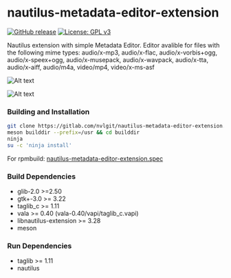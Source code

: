 # nautilus-metadata-editor-extension

[![GitHub release](https://img.shields.io/github/release/nvlgit/nautilus-metadata-editor-extension.svg)](https://github.com/nvlgit/nautilus-metadata-editor-extension/releases/)
[![License: GPL v3](https://img.shields.io/badge/License-GPL%20v3-blue.svg)](http://www.gnu.org/licenses/gpl-3.0)

Nautilus extension with simple Metadata Editor. Editor avalible for files with the following mime types: audio/x-mp3, audio/x-flac, audio/x-vorbis+ogg, audio/x-speex+ogg, audio/x-musepack, audio/x-wavpack, audio/x-tta, audio/x-aiff, audio/m4a, video/mp4, video/x-ms-asf

![Alt text](https://user-images.githubusercontent.com/29505119/41529838-11a7645c-72f7-11e8-93b9-618e43b3f94f.png)

![Alt text](https://user-images.githubusercontent.com/29505119/41529848-1ac31496-72f7-11e8-8561-0e23cc5d33a6.png)

### Building and Installation

```bash
git clone https://gitlab.com/nvlgit/nautilus-metadata-editor-extension.git && cd nautilus-metadata-editor-extension
meson builddir --prefix=/usr && cd builddir
ninja
su -c 'ninja install'
```
For rpmbuild: <a href="https://gitlab.com/nvlgit/fedora-specs/blob/master/nautilus-metadata-editor-extension.spec">nautilus-metadata-editor-extension.spec</a> 

### Build Dependencies
* glib-2.0 >=2.50
* gtk+-3.0 >= 3.22
* taglib_c >= 1.11
* vala >= 0.40 (vala-0.40/vapi/taglib_c.vapi)
* libnautilus-extension >= 3.28
* meson

### Run Dependencies
* taglib >= 1.11
* nautilus

